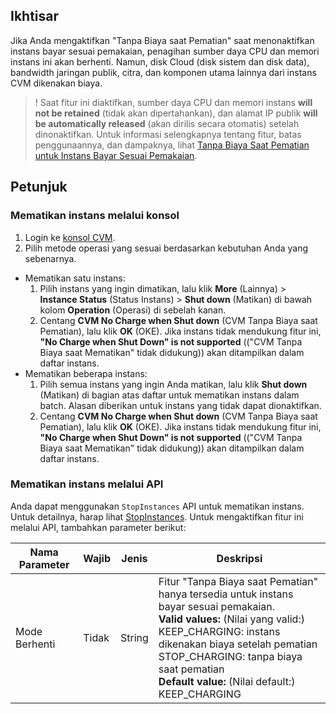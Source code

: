 ## Ikhtisar
Jika Anda mengaktifkan "Tanpa Biaya saat Pematian" saat menonaktifkan instans bayar sesuai pemakaian, penagihan sumber daya CPU dan memori instans ini akan berhenti. Namun, disk Cloud (disk sistem dan disk data), bandwidth jaringan publik, citra, dan komponen utama lainnya dari instans CVM dikenakan biaya.
>! Saat fitur ini diaktifkan, sumber daya CPU dan memori instans **will not be retained** (tidak akan dipertahankan), dan alamat IP publik **will be automatically released** (akan dirilis secara otomatis) setelah dinonaktifkan. Untuk informasi selengkapnya tentang fitur, batas penggunaannya, dan dampaknya, lihat [Tanpa Biaya Saat Pematian untuk Instans Bayar Sesuai Pemakaian](https://intl.cloud.tencent.com/document/product/213/19918).

## Petunjuk
### Mematikan instans melalui konsol
1. Login ke [konsol CVM](https://console.cloud.tencent.com/cvm).
2. Pilih metode operasi yang sesuai berdasarkan kebutuhan Anda yang sebenarnya.
 - Mematikan satu instans:
    1. Pilih instans yang ingin dimatikan, lalu klik **More** (Lainnya) > **Instance Status** (Status Instans) > **Shut down** (Matikan) di bawah kolom **Operation** (Operasi) di sebelah kanan.
    2. Centang **CVM No Charge when Shut down** (CVM Tanpa Biaya saat Pematian), lalu klik **OK** (OKE).
    Jika instans tidak mendukung fitur ini, **"No Charge when Shut Down" is not supported** (("CVM Tanpa Biaya saat Mematikan" tidak didukung)) akan ditampilkan dalam daftar instans.
 - Mematikan beberapa instans:
    1. Pilih semua instans yang ingin Anda matikan, lalu klik **Shut down** (Matikan) di bagian atas daftar untuk mematikan instans dalam batch.
    Alasan diberikan untuk instans yang tidak dapat dionaktifkan.
	 2. Centang **CVM No Charge when Shut down** (CVM Tanpa Biaya saat Pematian), lalu klik **OK** (OKE).
		Jika instans tidak mendukung fitur ini, **"No Charge when Shut Down" is not supported** (("CVM Tanpa Biaya saat Mematikan" tidak didukung)) akan ditampilkan dalam daftar instans.

### Mematikan instans melalui API
Anda dapat menggunakan `StopInstances` API untuk mematikan instans. Untuk detailnya, harap lihat [StopInstances](https://intl.cloud.tencent.com/document/product/213/33235). Untuk mengaktifkan fitur ini melalui API, tambahkan parameter berikut:

| Nama Parameter | Wajib | Jenis | Deskripsi |
| ----------- | ---- | ------ | ------------------------------------------------------------ |
| Mode Berhenti | Tidak | String |Fitur "Tanpa Biaya saat Pematian" hanya tersedia untuk instans bayar sesuai pemakaian.<br>**Valid values:** (Nilai yang valid:)<br>KEEP_CHARGING: instans dikenakan biaya setelah pematian<br>STOP_CHARGING: tanpa biaya saat pematian<br>**Default value:** (Nilai default:)<br>KEEP_CHARGING |



